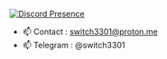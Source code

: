 [![Discord Presence](https://lanyard.cnrad.dev/api/1168899693447741472)](https://discord.com/users/1168899693447741472)

- 📫 Contact : switch3301@proton.me
- 📫 Telegram : @switch3301


